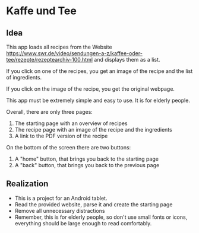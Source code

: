 # Kaffe und Tee

## Idea

This app loads all recipes from the Website 
https://www.swr.de/video/sendungen-a-z/kaffee-oder-tee/rezepte/rezeptearchiv-100.html and displays them as a list.

If you click on one of the recipes, you get an image of the recipe and the list of ingredients.

If you click on the image of the recipe, you get the original webpage.

This app must be extremely simple and easy to use. It is for elderly people.

Overall, there are only three pages:
1. The starting page with an overview of recipes
2. The recipe page with an image of the recipe and the ingredients
3. A link to the PDF version of the recipe

On the bottom of the screen there are two buttons:
1. A "home" button, that brings you back to the starting page
2. A "back" button, that brings you back to the previous page

## Realization

* This is a project for an Android tablet.
* Read the provided website, parse it and create the starting page
* Remove all unnecessary distractions
* Remember, this is for elderly people, so don't use small fonts or icons, everything should be large enough to read comfortably.

